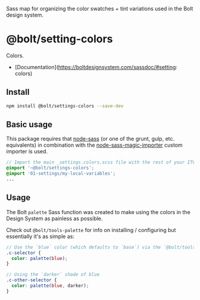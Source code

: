 Sass map for organizing the color swatches + tint variations used in the Bolt design system. 

# @bolt/setting-colors
Colors.

- [Documentation](https://boltdesignsystem.com/sassdoc/#setting: colors)

## Install
```bash
npm install @bolt/settings-colors --save-dev
```

## Basic usage
This package requires that [node-sass](https://github.com/sass/node-sass) (or one of the grunt, gulp, etc. equivalents) in combination with the [node-sass-magic-importer](https://github.com/maoberlehner/node-sass-magic-importer) custom importer is used.

```scss
// Import the main _settings.colors.scss file with the rest of your ITCSS variables / config files.
@import '~@bolt/settings-colors';
@import '01-settings/my-local-variables';
...
```


## Usage
The Bolt `palette` Sass function was created to make using the colors in the Design System as painless as possible. 

Check out `@bolt/tools-palette` for info on installing / configuring but essentially it's as simple as:

```scss
// Use the `blue` color (which defaults to `base`) via the `@bolt/tools-palette` function
.c-selector {
  color: palette(blue);
}

// Using the `darker` shade of blue
.c-other-selector {
  color: palette(blue, darker);
}
```
